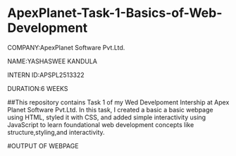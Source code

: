 # ApexPlanet-Task-1-Basics-of-Web-Development

COMPANY:ApexPlanet Software Pvt.Ltd.

NAME:YASHASWEE KANDULA

INTERN ID:APSPL2513322

DURATION:6 WEEKS

##This repository contains Task 1 of my Wed Develpoment Intership at Apex Planet Software Pvt.Ltd. In this task, I created a basic a basic webpage using HTML, styled it with CSS, and added simple interactivity using JavaScript to learn foundational web development concepts like structure,styling,and interactivity.

#OUTPUT OF WEBPAGE
